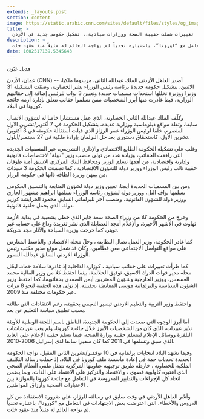 ```yaml
--- 
extends: _layouts.post 
section: content 
image: https://static.arabic.cnn.com/sites/default/files/styles/og_image_v1/public/2020/10/12/images/GettyImages-1228237912.jpg?h=14e91e33&itok=IaNHNWXz 
title: > 
  تغييرات شملت حقيبة الصحة ووزارات سيادية.. تشكيل حكومي جديد في الأردن 
description: > 
  ومن بين المسميات الجديدة أيضا، تعيين وزير دولة لشؤون المتابعة والتنسيق الحكومي تسلمها نواف التل، ووزير دولة لشؤون رئاسة الوزراء تسلمها ابراهيم مشهور الجازي ووزير دولة للشؤون القانونية، ومنصب آخر للبرلماني السابق محمود الخرابشة كوزير دولة، الذي يحمل خلفية قانونية.وخرج من الحكومة كلا من وزراء الصحة سعد جابر الذي حظي بشعبية في بداية الأزمة تهاوت في الأشهر الأخيرة، والإعلام أمجد العضايلة الذي نشر تغريدة وداع على حسابه عبر تويتر، كما خرجت وزيرة السياحة والآثار مجد شويكة.كما غادر الحكومة، وزير العمل نضال البطاينة ، وحلّ محله الاقتصادي والناشط المعارض على مواقع التواصل الاجتماعي معن قطامين، وكان قد شغل موقع مدير مكتب رئيس الوزراء الاردني السابق عبدالله النسور.واحتفظ وزير التربية والتعليم الاردني تيسير النعيمي بحقيبته، رغم الانتقادات التي طالته بسبب تطبيق سياسة التعليم عن بعد.وأشّر العاهل الأردني في وقت سابق في رسالته للرزاز، على ضرورة الاستفادة من كل الدروس والأخطاء، التي اعترضت بعض الاجتهادات في التعامل مع “كورونا”، باعتباره تحدياً لم يواجه العالم له مثيلاً منذ عقود خلت. 
date: 1602517139.5345643 
--- 
```

هديل غبّون

عمان، الأردن (CNN) -- أصدر العاهل الأردني الملك عبدالله الثاني، مرسوما ملكيا، الاثنين، بتشكيل حكومة جديدة برئاسة رئيس الوزراء بشر الخصاونة، وضمّت التشكيلة 31 وزيرا ووزيرة تخللها استحداث مسميات جديدة وتعيين 3 نواب للرئيس إضافة إلى حقائبهم الوزارية، فيما غادرت منها أبرز الشخصيات ممن تسلموا حقائب تتعلق بإدارة أزمة جائحة كورونا في البلاد.

وكلّف الملك عبدالله الثاني الخصاونة، الذي عمل مستشارا خاصا له لشؤون الاتصال سابقا، وتقلد مواقع دبلوماسية ووزارية عديدة، بتشكيل الحكومة في 7 أكتوبر/تشرين الاول المنصرم، خلفا لرئيس الوزراء عمر الرزاز الذي قبلت استقالة حكومته في 3 أكتوبر/تشرين الأول، كاستحقاق دستوري بعد حل البرلمان بإرادة ملكية في 27 سبتمبر/أيلول.

وغلب على تشكيلة الحكومة الطابع الاقتصادي والإداري التشريعي، عبر المسميات الجديدة التي رافقت الحقائب، وزيادة عدد من تولى منصب وزير "دولة" لاختصاصات قانونية وإدارية واقتصادية، من أهمها تسلم الوزير ومحافظ البنك المركزي الاسبق أمية طوقان حقيبة نائب رئيس الوزراء ووزير دولة للشؤون الاقتصادية ، كما تضمنت الحكومة 3 سيدات من بينهن وزيرة الطاقة ذاتها في حكومة الرزاز.

ومن بين المسميات الجديدة أيضا، تعيين وزير دولة لشؤون المتابعة والتنسيق الحكومي تسلمها نواف التل، ووزير دولة لشؤون رئاسة الوزراء تسلمها ابراهيم مشهور الجازي ووزير دولة للشؤون القانونية، ومنصب آخر للبرلماني السابق محمود الخرابشة كوزير دولة، الذي يحمل خلفية قانونية.

وخرج من الحكومة كلا من وزراء الصحة سعد جابر الذي حظي بشعبية في بداية الأزمة تهاوت في الأشهر الأخيرة، والإعلام أمجد العضايلة الذي نشر تغريدة وداع على حسابه عبر تويتر، كما خرجت وزيرة السياحة والآثار مجد شويكة.

كما غادر الحكومة، وزير العمل نضال البطاينة ، وحلّ محله الاقتصادي والناشط المعارض على مواقع التواصل الاجتماعي معن قطامين، وكان قد شغل موقع مدير مكتب رئيس الوزراء الاردني السابق عبدالله النسور.

كما طرأت تغييرات على حقائب سيادية ، كوزارة الداخلية إذ غادرها سلامة حماد، ليحّل محله مدير قوات الدرك الاسبق، توفيق الحلالمة، بينما احتفظ كلا من وزير المالية محمد العسعس، ووزير الخارجية وشؤون المغتربين أيمن الصفدي بحقائبهما، كما احتفظ وزير الشؤون السياسية والبرلمانية موسى المعايطة بحقيبته، إذ تولى هذه الحقيبة لنحو 8 مرات عبر حكومات مختلفة منذ 2009.

واحتفظ وزير التربية والتعليم الاردني تيسير النعيمي بحقيبته، رغم الانتقادات التي طالته بسبب تطبيق سياسة التعليم عن بعد.

أما أبرز الوجوه التي صعدت إلى الحكومة الجديدة، الناطق باسم اللجنة الوطنية للأوبئة نذير عبيدات، الذي كان من الشخصيات الأبرز خلال جائحة كورونا، ولم يغب عن شاشات التلفزة ووسائل الإعلام ليتسلم حقيبة وزارة الصحة، فيما تسلم حقيبة الإعلام علي العايد الذي سبق وتسلمها في 2011 كما كان سفيرا سابقا لدى إسرائيل 2006-2010.

وفيما تشهد البلاد انتخابات برلمانية في 10 نوفمبر/تشرين الثاني المقبل، تواجه الحكومة الجديدة تحديات جمة في إعادة مأسسة ملف كورونا في البلاد، إذ حملت رسالة التكليف الملكية للخصاونة ، خارطة طريق توجيهية عناوينها المركزية تتمثل ملفي النظام الصحي الذي اعتبره كأولوية قصوى ، والاقتصاد والتركيز على الاعتماد على الذات، وبما يضمن اتخاذ كل الإجراءات والتدابير المدروسة في التعامل مع جائحة كورونا بالموازنة بين الاعتبارات الصحية وأرزاق المواطنين .

وأشّر العاهل الأردني في وقت سابق في رسالته للرزاز، على ضرورة الاستفادة من كل الدروس والأخطاء، التي اعترضت بعض الاجتهادات في التعامل مع “كورونا”، باعتباره تحدياً لم يواجه العالم له مثيلاً منذ عقود خلت.